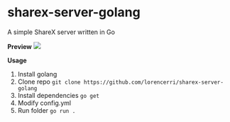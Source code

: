 # sharex-server-golang

A simple ShareX server written in Go

**Preview**
![](https://i.imgur.com/kKTCJcN.gif)

**Usage**
1. Install golang
2. Clone repo `git clone https://github.com/lorencerri/sharex-server-golang`
3. Install dependencies `go get`
4. Modify config.yml
5. Run folder `go run .`
